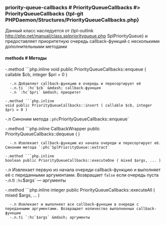 ### priority-queue-callbacks # PriorityQueueCallbacks #> PriorityQueueCallbacks {tpl-git PHPDaemon/Structures/PriorityQueueCallbacks.php}

Данный класс наследуется от {tpl-outlink http://php.net/manual/class.splpriorityqueue.php SplPriorityQueue} и предоставляет приоритетную очередь callback-функций с несколькими дополнительными методами

#### methods # Методы

 -.method ```php.inline
 void public PriorityQueueCallbacks::enqueue ( callable $cb, integer $pri = 0 )
 ```
   -.n Добавляет callback-функцию в очередь и пересортирует её
   -.n.ti `:hc`$cb` &mdash; callback-функция
   -.n `:hc`$pri` &mdash; приоритет

 -.method ```php.inline
 void public PriorityQueueCallbacks::insert ( callable $cb, integer $pri = 0 )
 ```
   -.n Синоним метода `:phc`PriorityQueueCallbacks::enqueue`

 -.method ```php.inline
 CallbackWrapper public PriorityQueueCallbacks::dequeue ( )
 ```
   -.n Извлекает callback-функцию из начала очереди и пересортирует её. Синоним метода `:phc`SplPriorityQueue::extract`

 -.method ```php.inline
 boolean public PriorityQueueCallbacks::executeOne ( mixed $args, ... )
 ```
   -.n Извлекает первую из начала очереди callback-функцию и выполняет её с переданными аргументами. Возвращает `false` если очередь пуста
   -.n.ti `:hc`$args` &mdash; аргументы

 -.method ```php.inline
 integer public PriorityQueueCallbacks::executeAll ( mixed $args, ... )
 ```
   -.n Извлекает и выполняет все callback-функции в очереди с переданными аргументами. Возвращает количество выполненных callback-функции
   -.n.ti `:hc`$args` &mdash; аргументы
